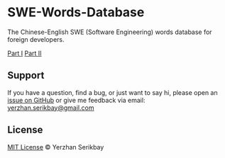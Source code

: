 # SWE-Words-Database
The Chinese-English SWE (Software Engineering) words database for foreign developers.

[Part I](https://github.com/yerzhanserikbay/SWE-Words-Database/blob/master/Part%20I.md)
[Part II](https://github.com/yerzhanserikbay/SWE-Words-Database/blob/master/Part%20II.md)

## Support

If you have a question, find a bug, or just want to say hi, please open an [issue on GitHub](https://github.com/yerzhanserikbay/yerzhanserikbay.github.io/issues/new) or give me feedback via email: yerzhan.serikbay@gmail.com

## License

[MIT License](./LICENSE) © Yerzhan Serikbay
